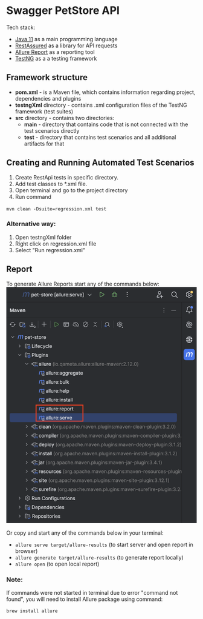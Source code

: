 # Swagger PetStore API

Tech stack:
* [Java 11](https://www.oracle.com/cis/java/technologies/javase/jdk11-archive-downloads.html) as a main programming language
* [RestAssured](https://rest-assured.io) as a library for API requests
* [Allure Report](https://allurereport.org) as  a reporting tool
* [TestNG](https://testng.org) as a a testing framework

## Framework structure

* **pom.xml** - is a Maven file, which contains information regarding project, dependencies and plugins
* **testngXml** directory - contains .xml configuration files of the TestNG framework (test suites) 
* **src** directory - contains two directories:
  * **main** - directory that contains code that is not connected with the test scenarios directly
  * **test** - directory that contains test scenarios and all additional artifacts for that

## Creating and Running Automated Test Scenarios

1. Create RestApi tests in specific directory.
2. Add test classes to *.xml file.
3. Open terminal and go to the project directory
4. Run command

`mvn clean -Dsuite=regression.xml test`

### Alternative way:
1. Open testngXml folder
2. Right click on regression.xml file
3. Select "Run regression.xml"

## Report
To generate Allure Reports start any of the commands below:
![allure.png](allure.png)

Or copy and start any of the commands below in your terminal:
* `allure serve target/allure-results` (to start server and open report in browser)
* `allure generate target/allure-results` (to generate report locally)
* `allure open` (to open local report)

### Note:
If commands were not started in terminal due to error "command not found", you will need to install Allure package using command:
```bash
brew install allure
